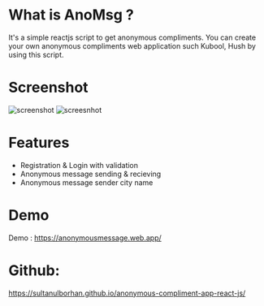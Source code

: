# What is AnoMsg ?
It's a simple reactjs script to get anonymous compliments. You can create your own anonymous  compliments web application such Kubool, Hush by using this script.

 
# Screenshot

![screenshot](https://i.ibb.co/64DCCHY/Screenshot-1.png)
![screesnhot](https://image.prntscr.com/image/U9asOMc8Q8CC3iRG3-jYcQ.png)

# Features
 - Registration & Login with validation
 - Anonymous message sending & recieving
 - Anonymous message sender city name
 

# Demo

Demo : https://anonymousmessage.web.app/

# Github:
https://sultanulborhan.github.io/anonymous-compliment-app-react-js/


